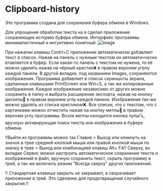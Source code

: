 # Clipboard-history
Это программа создана для сохранения буфера обмена в Windows.

Для упрощения обработки текста на я сделал приложение сохраняющее историю буфера обмена.
Интерфейс программы минималистичный и интуитивно понятный:
![image](https://github.com/Apilot16/Clipboard-history/assets/126118661/7dd00167-ff7c-4d77-9918-0036c9490f60)

При нажатии клавиш Contrl+C приложение автоматически добавляет текст в список.
Нажав на панель с нужным текстом он автоматиччески втавляется в буфер.
Если какая-то панель с текстом не нужена, то её можно удалить нажав на чёрный крестик❌ в правом верхнем угрлу каждой панели.
В другой вкладке, под названием Images, сохраняются изображения. Программа добавляет в список скриншоты экрана, сделанные клавишами PrintScreen или Win+S, а так же копированные изображения. Каждое изображение независимо от других можно сохранить в папку и выбрать расширение экспорта, нажав на кнопку дискеты💾 в правом верхнем углу каждой панели.
Изображения так-же можно удалять из списка крестиком❌.
Все списки, что с текстом, что с картинками можно отчистить нажав на кнопку метлы🧹 в правом верхнем углу программы.
Возле метлы находится кнопка лупы🔍, вручную активирующая поиск текста или изображения в буфере обмена.

‼Выйти из программы можно так Главня > Выход или кликнуть на значок в трее средней кнопокй мыши или правой кнопкой мыши по значку в трее > Выход или комбинацией клавиш Alt+ F4‼
Сверху, во вкладке Сервис можно настроить автоматическое сохранение текста и изображений в файл, вручную сохранить текст, скрыть программу в трей, а так же включить режим "Всегда сверху" других приложений.

‼ Стандартная клавиша закрыть не закрывает, а сворачивает приложение в трей. Это сделанно для продотвращения случайного закрытия.‼

